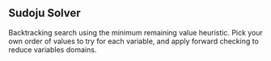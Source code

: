 ## Sudoju Solver 
Backtracking search using the minimum remaining value heuristic. Pick your own order of values to try
for each variable, and apply forward checking to reduce variables domains.
